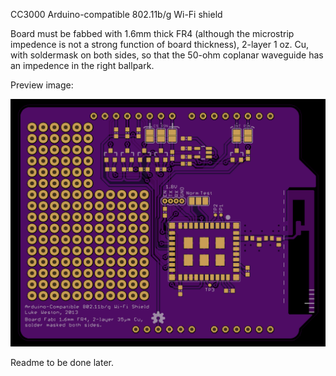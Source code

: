 
CC3000 Arduino-compatible 802.11b/g Wi-Fi shield   

Board must be fabbed with 1.6mm thick FR4 (although the microstrip impedence is not a strong function of board thickness), 2-layer 1 oz. Cu, with soldermask on both sides,
so that the 50-ohm coplanar waveguide has an impedence in the right ballpark.   
   
Preview image:   
  
![](https://github.com/lukeweston/WiFiShield/raw/master/WiFiShield-pcb.png)

Readme to be done later.

